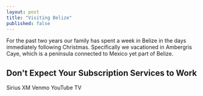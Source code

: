```yaml
---
layout: post
title: "Visiting Belize"
published: false
---
```


For the past two years our family has spent a week in Belize in the days immediately following Christmas. Specifically we vacationed in Ambergris Caye, which is a peninsula connected to Mexico yet part of Belize.

## Don't Expect Your Subscription Services to Work

Sirius XM
Venmo
YouTube TV
